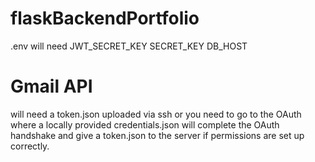 # flaskBackendPortfolio

.env will need
JWT_SECRET_KEY
SECRET_KEY
DB_HOST

# Gmail API
will need a token.json uploaded via ssh or you need to go to the OAuth where a locally provided credentials.json
will complete the OAuth handshake and give a token.json to the server if permissions are set up correctly.
